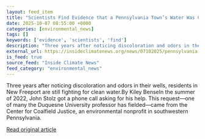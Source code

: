 ```yaml
---
layout: feed_item
title: "Scientists Find Evidence that a Pennsylvania Town’s Water Was Contaminated by Fracking"
date: 2025-10-07 08:55:00 +0000
categories: [environmental_news]
tags: []
keywords: ['evidence', 'scientists', 'find']
description: "Three years after noticing discoloration and odors in their wells, residents in New Freeport are still fighting for clean water"
external_url: https://insideclimatenews.org/news/07102025/pennsylvania-town-water-contaminated-by-fracking/
is_feed: true
source_feed: "Inside Climate News"
feed_category: "environmental_news"
---
```


Three years after noticing discoloration and odors in their wells, residents in New Freeport are still fighting for clean water.By Kiley BenseIn the summer of 2022, John Stolz got a phone call asking for his help. This request—one of many the Duquesne University professor has fielded—came from the Center for Coalfield Justice, an environmental nonprofit in southwestern Pennsylvania.&nbsp;

[Read original article](https://insideclimatenews.org/news/07102025/pennsylvania-town-water-contaminated-by-fracking/)
